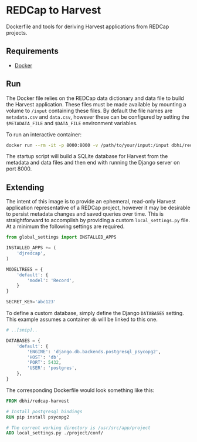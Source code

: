 # REDCap to Harvest

Dockerfile and tools for deriving Harvest applications from REDCap projects.

## Requirements

- [Docker](http://docs.docker.com/installation/)

## Run

The Docker file relies on the REDCap data dictionary and data file to build the Harvest application. These files must be made available by mounting a volume to `/input` containing these files. By default the file names are `metadata.csv` and `data.csv`, however these can be configured by setting the `$METADATA_FILE` and `$DATA_FILE` environment variables.

To run an interactive container:

```bash
docker run --rm -it -p 8000:8000 -v /path/to/your/input:/input dbhi/redcap-harvest
```

The startup script will build a SQLite database for Harvest from the metadata and data files and then end with running the Django server on port 8000.

## Extending

The intent of this image is to provide an ephemeral, read-only Harvest application representative of a REDCap project, however it may be desirable to persist metadata changes and saved queries over time. This is straightforward to accomplish by providing a custom `local_settings.py` file. At a minimum the following settings are required.

```python
from global_settings import INSTALLED_APPS

INSTALLED_APPS += (
    'djredcap',
)

MODELTREES = {
    'default': {
        'model': 'Record',
    }
}

SECRET_KEY='abc123'
```

To define a custom database, simply define the Django `DATABASES` setting. This example assumes a container `db` will be linked to this one.

```python
# ..[snip]..

DATABASES = {
    'default': {
        'ENGINE': 'django.db.backends.postgresql_psycopg2',
        'HOST': 'db',
        'PORT': 5432,
        'USER': 'postgres',
    },
}
```

The corresponding Dockerfile would look something like this:


```dockerfile
FROM dbhi/redcap-harvest

# Install postgresql bindings
RUN pip install psycopg2

# The current working directory is /usr/src/app/project
ADD local_settings.py ./project/conf/
```
